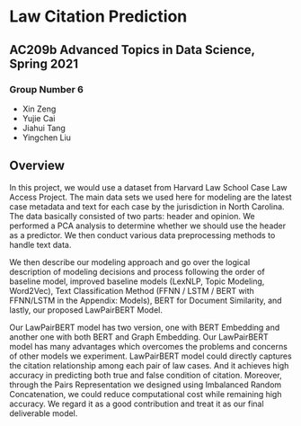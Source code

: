 # Law Citation Prediction

## AC209b Advanced Topics in Data Science, Spring 2021

### Group Number 6

* Xin Zeng
* Yujie Cai
* Jiahui Tang
* Yingchen Liu

## Overview

In this project, we would use a dataset from Harvard Law School Case Law Access Project. The main data sets we used here for modeling are the latest case metadata and text for each case by the jurisdiction in North Carolina. The data basically consisted of two parts: header and opinion. We performed a PCA analysis to determine whether we should use the header as a predictor. We then conduct various data preprocessing methods to handle text data.

We then describe our modeling approach and go over the logical description of modeling decisions and process following the order of baseline model, improved baseline models (LexNLP, Topic Modeling, Word2Vec), Text Classification Method (FFNN / LSTM / BERT with FFNN/LSTM in the Appendix: Models), BERT for Document Similarity, and lastly, our proposed LawPairBERT Model.

Our LawPairBERT model has two version, one with BERT Embedding and another one with both BERT and Graph Embedding. Our LawPairBERT model has many advantages which overcomes the problems and concerns of other models we experiment. LawPairBERT model could directly captures the citation relationship among each pair of law cases. And it achieves high accuracy in predicting both true and false condition of citation. Moreover, through the Pairs Representation we designed using Imbalanced Random Concatenation, we could reduce computational cost while remaining high accuracy. We regard it as a good contribution and treat it as our final deliverable model.
